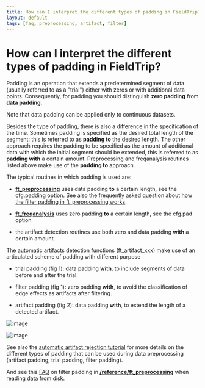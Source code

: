 ```yaml
---
title: How can I interpret the different types of padding in FieldTrip?
layout: default
tags: [faq, preprocessing, artifact, filter]
---
```


# How can I interpret the different types of padding in FieldTrip? 

Padding is an operation that extends a predetermined segment of data (usually referred to as a "trial") either with zeros or with additional data points. Consequently, for padding you should distinguish **zero padding** from **data padding**.

Note that data padding can be applied only to continuous datasets.

Besides the type of padding, there is also a difference in the specification of the time. Sometimes padding is specified as the desired total length of the segment: this is referred to as **padding to** the desired length.  The other approach requires the padding to be specified as the amount of additional data with which the initial segment should be extended, this is referred to as **padding with** a certain amount. Preprocessing and freqanalysis routines listed above make use of the **padding to** approach.

The typical routines in which padding is used are: 

*  **[ft_preprocessing](/reference/ft_preprocessing)** uses data padding **to** a certain length, see the cfg.padding option. See also the frequently asked question about [how the filter padding in ft_preprocessing works](/faq/how_does_the_filter_padding_in_preprocessing_work).

*  **[ft_freqanalysis](/reference/ft_freqanalysis)** uses zero padding **to** a certain length, see the cfg.pad option

*  the artifact detection routines use both zero and data padding **with** a certain amount.

The automatic artifacts detection functions (ft_artifact_xxx) make use of an articulated scheme of padding with different purpose

*  trial padding (fig 1): data padding **with**, to include segments of data before and after the trial.

*  filter padding (fig 1): zero padding **with**, to avoid the classification of edge effects as artifacts after filtering.

*  artifact padding (fig 2): data padding **with**, to extend the length of a detected artifact.

![image](/media/tutorial/artifactdetect/padding_fig1.png)

![image](/media/tutorial/artifactdetect/padding_fig2.png)

See also the [automatic artifact rejection tutorial](http://fieldtrip.fcdonders.nl/tutorial/automatic_artifact_rejection) for more details on the different types of padding that can be used during data preprocessing (artifact padding, trial padding, filter padding). 

And see this [FAQ](/faq/how_does_the_filter_padding_in_preprocessing_work) on filter padding in **[/reference/ft_preprocessing](/reference/ft_preprocessing)** when reading data from disk. 
